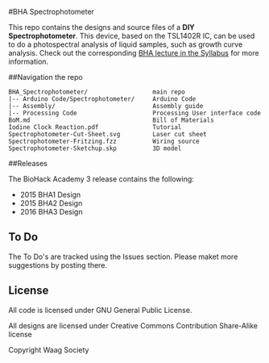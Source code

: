 #BHA Spectrophotometer

This repo contains the designs and source files of a **DIY Spectrophotometer**. This device, based on the TSL1402R IC, can be used to do a photospectral analysis of liquid samples, such as growth curve analysis. Check out the corresponding [BHA lecture in the Syllabus](http://biohackacademy.github.io) for more information.

##Navigation the repo

 	BHA_Spectrophotometer/					main repo
 	|-- Arduino Code/Spectrophotometer/		Arduino Code
 	|-- Assembly/							Assembly guide
 	|-- Processing Code						Processing User interface code
 	BoM.md									Bill of Materials
 	Iodine Clock Reaction.pdf				Tutorial
 	Spectrophotometer-Cut-Sheet.svg			Laser cut sheet
 	Spectrophotometer-Fritzing.fzz			Wiring source
 	Spectrophotometer-Sketchup.skp			3D model
 	
##Releases

The BioHack Academy 3 release contains the following:

* 2015 BHA1 Design
* 2015 BHA2 Design
* 2016 BHA3 Design

## To Do

The To Do's are tracked using the Issues section. Please maket more suggestions by posting there.

## License

All code is licensed under GNU General Public License.

All designs are licensed under Creative Commons Contribution Share-Alike license

Copyright Waag Society